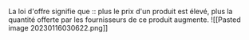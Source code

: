 La loi d'offre signifie que :: plus le prix d'un produit est élevé, plus la quantité offerte par les fournisseurs de ce produit augmente.
![[Pasted image 20230116030622.png]]